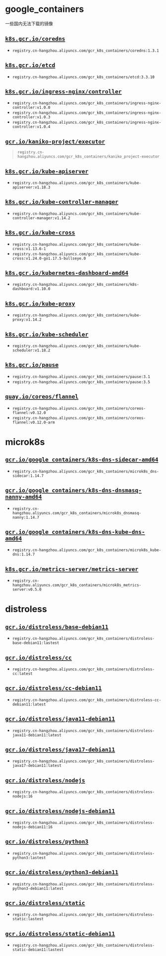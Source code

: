 # google_containers

一些国内无法下载的镜像

## [`k8s.gcr.io/coredns`](images/coredns/Dockerfile)

  - `registry.cn-hangzhou.aliyuncs.com/gcr_k8s_containers/coredns:1.3.1`


## [`k8s.gcr.io/etcd`](images/etcd/Dockerfile)

  - `registry.cn-hangzhou.aliyuncs.com/gcr_k8s_containers/etcd:3.3.10`

  


## [`k8s.gcr.io/ingress-nginx/controller`](images/ingress-nginx/Dockerfile)

  - `registry.cn-hangzhou.aliyuncs.com/gcr_k8s_containers/ingress-nginx-controller:v1.0.0`
  - `registry.cn-hangzhou.aliyuncs.com/gcr_k8s_containers/ingress-nginx-controller:v1.0.3`
  - `registry.cn-hangzhou.aliyuncs.com/gcr_k8s_containers/ingress-nginx-controller:v1.0.4`

## [`gcr.io/kaniko-project/executor`](images/kaniko-project/executor/Dockerfile)

  > `registry.cn-hangzhou.aliyuncs.com/gcr_k8s_containers/kaniko_project-executor`
  

## [`k8s.gcr.io/kube-apiserver`](images/kube-apiserver/Dockerfile)

  - `registry.cn-hangzhou.aliyuncs.com/gcr_k8s_containers/kube-apiserver:v1.18.3`

## [`k8s.gcr.io/kube-controller-manager`](images/kube-controller-manager/Dockerfile)

  - `registry.cn-hangzhou.aliyuncs.com/gcr_k8s_containers/kube-controller-manager:v1.14.2`

## [`k8s.gcr.io/kube-cross`](images/kube-cross/Dockerfile)

  - `registry.cn-hangzhou.aliyuncs.com/gcr_k8s_containers/kube-cross:v1.13.6-1`
  - `registry.cn-hangzhou.aliyuncs.com/gcr_k8s_containers/kube-cross:v1.24.0-go1.17.5-bullseye.0`


## [`k8s.gcr.io/kubernetes-dashboard-amd64`](images/k8s-dashboard/Dockerfile)

  - `registry.cn-hangzhou.aliyuncs.com/gcr_k8s_containers/k8s-dashboard:v1.10.0`


## [`k8s.gcr.io/kube-proxy`](images/kube-proxy/Dockerfile)
  
  - `registry.cn-hangzhou.aliyuncs.com/gcr_k8s_containers/kube-proxy:v1.14.2`

## [`k8s.gcr.io/kube-scheduler`](images/kube-scheduler/Dockerfile)

  - `registry.cn-hangzhou.aliyuncs.com/gcr_k8s_containers/kube-scheduler:v1.18.2`
 

## [`k8s.gcr.io/pause`](images/pause/amd64/Dockerfile)

  - `registry.cn-hangzhou.aliyuncs.com/gcr_k8s_containers/pause:3.1`
  - `registry.cn-hangzhou.aliyuncs.com/gcr_k8s_containers/pause:3.5`

## [`quay.io/coreos/flannel`](images/coreos-flannel/amd64/Dockerfile)

  - `registry.cn-hangzhou.aliyuncs.com/gcr_k8s_containers/coreos-flannel:v0.12.0`
  - `registry.cn-hangzhou.aliyuncs.com/gcr_k8s_containers/coreos-flannel:v0.12.0-arm`

# microk8s

## [`gcr.io/google_containers/k8s-dns-sidecar-amd64`](microk8s/dns-sidecar/Dockerfile)

  - `registry.cn-hangzhou.aliyuncs.com/gcr_k8s_containers/microk8s_dns-sidecar:1.14.7`

   

## [`gcr.io/google_containers/k8s-dns-dnsmasq-nanny-amd64`](microk8s/dnsmasq-nanny/Dockerfile)

  - `registry.cn-hangzhou.aliyuncs.com/gcr_k8s_containers/microk8s_dnsmasq-nanny:1.14.7`

  
## [`gcr.io/google_containers/k8s-dns-kube-dns-amd64`](microk8s/kube-dns/Dockerfile)

  - `registry.cn-hangzhou.aliyuncs.com/gcr_k8s_containers/microk8s_kube-dns:1.14.7`

  
## [`k8s.gcr.io/metrics-server/metrics-server`](microk8s/metrics-server/Dockerfile)

  - `registry.cn-hangzhou.aliyuncs.com/gcr_k8s_containers/microk8s_metrics-server:v0.5.0`



# distroless

## [`gcr.io/distroless/base-debian11`](distroless/base-debian11)

  - `registry.cn-hangzhou.aliyuncs.com/gcr_k8s_containers/distroless-base-debian11:lastest`

  

## [`gcr.io/distroless/cc`](distroless/cc)

  - `registry.cn-hangzhou.aliyuncs.com/gcr_k8s_containers/distroless-cc:latest`

## [`gcr.io/distroless/cc-debian11`](distroless/cc-debian11)
  
  - `registry.cn-hangzhou.aliyuncs.com/gcr_k8s_containers/distroless-cc-debian11:latest`

## [`gcr.io/distroless/java11-debian11`](distroless/java11-debian11)

  - `registry.cn-hangzhou.aliyuncs.com/gcr_k8s_containers/distroless-java11-debian11:latest`

## [`gcr.io/distroless/java17-debian11`](distroless/java17-debian11)

  - `registry.cn-hangzhou.aliyuncs.com/gcr_k8s_containers/distroless-java17-debian11:latest`

## [`gcr.io/distroless/nodejs`](distroless/nodejs)

  - `registry.cn-hangzhou.aliyuncs.com/gcr_k8s_containers/distroless-nodejs:16`

## [`gcr.io/distroless/nodejs-debian11`](distroless/nodejs-debian11)

  - `registry.cn-hangzhou.aliyuncs.com/gcr_k8s_containers/distroless-nodejs-debian11:16`

## [`gcr.io/distroless/python3`](distroless/python3)

  - `registry.cn-hangzhou.aliyuncs.com/gcr_k8s_containers/distroless-python3:lastest`

## [`gcr.io/distroless/python3-debian11`](distroless/python3-debian11)

  - `registry.cn-hangzhou.aliyuncs.com/gcr_k8s_containers/distroless-python3-debian11:latest`

## [`gcr.io/distroless/static`](distroless/static)

  - `registry.cn-hangzhou.aliyuncs.com/gcr_k8s_containers/distroless-static:lastest`

## [`gcr.io/distroless/static-debian11`](distroless/static-debian11)
  
  - `registry.cn-hangzhou.aliyuncs.com/gcr_k8s_containers/distroless-static-debian11:lastest`
